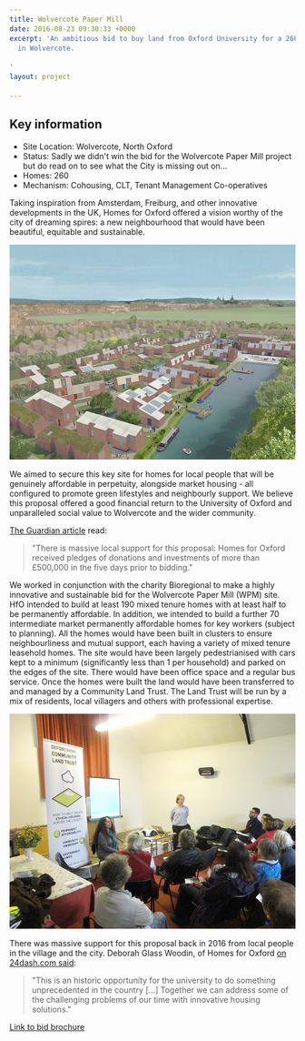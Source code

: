 ```yaml
---
title: Wolvercote Paper Mill
date: 2016-08-23 09:30:33 +0000
excerpt: 'An ambitious bid to buy land from Oxford University for a 260-home eco-village
  in Wolvercote.

'
layout: project

---
```

<div class="pullout-box">
<h2>Key information</h2>
<ul>
<li>Site Location: Wolvercote, North Oxford</li>
<li>Status: Sadly we didn't win the bid for the Wolvercote Paper Mill project but do read on to see what the City is missing out on...</li>
<li>Homes: 260</li>
<li>Mechanism: Cohousing, CLT, Tenant Management Co-operatives</li>
</ul>
</div>

Taking inspiration from Amsterdam, Freiburg, and other innovative developments in the UK, Homes for Oxford offered a vision worthy of the city of dreaming spires: a new neighbourhood that would have been beautiful, equitable and sustainable.

![](/uploads/wolvercote_image_1.jpg)

We aimed to secure this key site for homes for local people that will be genuinely affordable in perpetuity, alongside market housing - all configured to promote green lifestyles and neighbourly support. We believe this proposal offered a good financial return to the University of Oxford and unparalleled social value to Wolvercote and the wider community.

[The Guardian article](https://www.theguardian.com/housing-network/2016/may/31/build-affordable-homes-oxford-land-trust-value) read:

> "There is massive local support for this proposal: Homes for Oxford received pledges of donations and investments of more than £500,000 in the five days prior to bidding."

We worked in conjunction with the charity Bioregional to make a highly innovative and sustainable bid for the Wolvercote Paper Mill (WPM) site. ​HfO intended to build at least 190 mixed tenure homes with at least half to be permanently affordable. In addition, we intended to build a further 70 intermediate market permanently affordable homes for key workers (subject to planning). All the homes would have been built in clusters to ensure neighbourliness and mutual support, each having a variety of mixed tenure leasehold homes. The site would have been largely pedestrianised with cars kept to a minimum (significantly less than 1 per household) and parked on the edges of the site.  There would have been office space and a regular bus service. Once the homes were built the land would have been transferred to and managed by a Community Land Trust. The Land Trust will be run by a mix of residents, local villagers and others with professional expertise.

![](/uploads/wolvercote_image_2.jpg)

There was massive support for this proposal back in 2016 from local people in the village and the city. Deborah Glass Woodin, of Homes for Oxford [on 24dash.com said](http://24dash.com/news/housing/2016-05-25-Community-groups-tackle-Oxford-s-housing-problems):

> "This is an historic opportunity for the university to do something unprecedented in the country \[...\] Together we can address some of the challenging problems of our time with innovative housing solutions."

<a class="button btn" href="https://issuu.com/oclt/docs/homesforoxford_bid-doc_30may16_digi" target="_blank">Link to bid brochure</a>